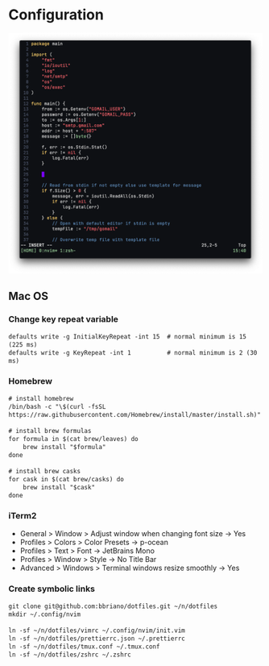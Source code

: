 # Configuration

![](img/vim-nov-2020.png)

## Mac OS

### Change key repeat variable

```shell
defaults write -g InitialKeyRepeat -int 15  # normal minimum is 15 (225 ms)
defaults write -g KeyRepeat -int 1          # normal minimum is 2 (30 ms)
```

### Homebrew

```shell
# install homebrew
/bin/bash -c "\$(curl -fsSL https://raw.githubusercontent.com/Homebrew/install/master/install.sh)"

# install brew formulas
for formula in $(cat brew/leaves) do
    brew install "$formula"
done

# install brew casks
for cask in $(cat brew/casks) do
    brew install "$cask"
done
```

### iTerm2

- General > Window > Adjust window when changing font size -> Yes
- Profiles > Colors > Color Presets -> p-ocean
- Profiles > Text > Font -> JetBrains Mono
- Profiles > Window > Style -> No Title Bar
- Advanced > Windows > Terminal windows resize smoothly -> Yes

### Create symbolic links

```shell
git clone git@github.com:bbriano/dotfiles.git ~/n/dotfiles
mkdir ~/.config/nvim

ln -sf ~/n/dotfiles/vimrc ~/.config/nvim/init.vim
ln -sf ~/n/dotfiles/prettierrc.json ~/.prettierrc
ln -sf ~/n/dotfiles/tmux.conf ~/.tmux.conf
ln -sf ~/n/dotfiles/zshrc ~/.zshrc
```
